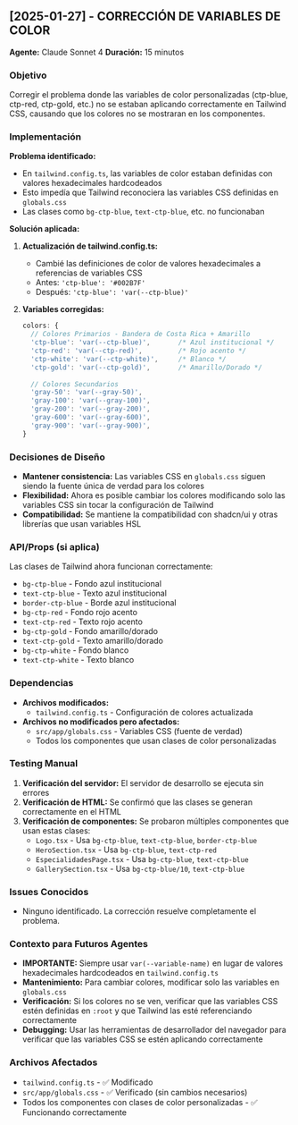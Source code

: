 ## [2025-01-27] - CORRECCIÓN DE VARIABLES DE COLOR
**Agente:** Claude Sonnet 4
**Duración:** 15 minutos

### Objetivo
Corregir el problema donde las variables de color personalizadas (ctp-blue, ctp-red, ctp-gold, etc.) no se estaban aplicando correctamente en Tailwind CSS, causando que los colores no se mostraran en los componentes.

### Implementación
**Problema identificado:**
- En `tailwind.config.ts`, las variables de color estaban definidas con valores hexadecimales hardcodeados
- Esto impedía que Tailwind reconociera las variables CSS definidas en `globals.css`
- Las clases como `bg-ctp-blue`, `text-ctp-blue`, etc. no funcionaban

**Solución aplicada:**
1. **Actualización de tailwind.config.ts:**
   - Cambié las definiciones de color de valores hexadecimales a referencias de variables CSS
   - Antes: `'ctp-blue': '#002B7F'`
   - Después: `'ctp-blue': 'var(--ctp-blue)'`

2. **Variables corregidas:**
   ```typescript
   colors: {
     // Colores Primarios - Bandera de Costa Rica + Amarillo
     'ctp-blue': 'var(--ctp-blue)',       /* Azul institucional */
     'ctp-red': 'var(--ctp-red)',         /* Rojo acento */
     'ctp-white': 'var(--ctp-white)',     /* Blanco */
     'ctp-gold': 'var(--ctp-gold)',       /* Amarillo/Dorado */
     
     // Colores Secundarios
     'gray-50': 'var(--gray-50)',
     'gray-100': 'var(--gray-100)',
     'gray-200': 'var(--gray-200)',
     'gray-600': 'var(--gray-600)',
     'gray-900': 'var(--gray-900)',
   }
   ```

### Decisiones de Diseño
- **Mantener consistencia:** Las variables CSS en `globals.css` siguen siendo la fuente única de verdad para los colores
- **Flexibilidad:** Ahora es posible cambiar los colores modificando solo las variables CSS sin tocar la configuración de Tailwind
- **Compatibilidad:** Se mantiene la compatibilidad con shadcn/ui y otras librerías que usan variables HSL

### API/Props (si aplica)
Las clases de Tailwind ahora funcionan correctamente:
- `bg-ctp-blue` - Fondo azul institucional
- `text-ctp-blue` - Texto azul institucional
- `border-ctp-blue` - Borde azul institucional
- `bg-ctp-red` - Fondo rojo acento
- `text-ctp-red` - Texto rojo acento
- `bg-ctp-gold` - Fondo amarillo/dorado
- `text-ctp-gold` - Texto amarillo/dorado
- `bg-ctp-white` - Fondo blanco
- `text-ctp-white` - Texto blanco

### Dependencias
- **Archivos modificados:**
  - `tailwind.config.ts` - Configuración de colores actualizada
- **Archivos no modificados pero afectados:**
  - `src/app/globals.css` - Variables CSS (fuente de verdad)
  - Todos los componentes que usan clases de color personalizadas

### Testing Manual
1. **Verificación del servidor:** El servidor de desarrollo se ejecuta sin errores
2. **Verificación de HTML:** Se confirmó que las clases se generan correctamente en el HTML
3. **Verificación de componentes:** Se probaron múltiples componentes que usan estas clases:
   - `Logo.tsx` - Usa `bg-ctp-blue`, `text-ctp-blue`, `border-ctp-blue`
   - `HeroSection.tsx` - Usa `bg-ctp-blue`, `text-ctp-red`
   - `EspecialidadesPage.tsx` - Usa `bg-ctp-blue`, `text-ctp-blue`
   - `GallerySection.tsx` - Usa `bg-ctp-blue/10`, `text-ctp-blue`

### Issues Conocidos
- Ninguno identificado. La corrección resuelve completamente el problema.

### Contexto para Futuros Agentes
- **IMPORTANTE:** Siempre usar `var(--variable-name)` en lugar de valores hexadecimales hardcodeados en `tailwind.config.ts`
- **Mantenimiento:** Para cambiar colores, modificar solo las variables en `globals.css`
- **Verificación:** Si los colores no se ven, verificar que las variables CSS estén definidas en `:root` y que Tailwind las esté referenciando correctamente
- **Debugging:** Usar las herramientas de desarrollador del navegador para verificar que las variables CSS se estén aplicando correctamente

### Archivos Afectados
- `tailwind.config.ts` - ✅ Modificado
- `src/app/globals.css` - ✅ Verificado (sin cambios necesarios)
- Todos los componentes con clases de color personalizadas - ✅ Funcionando correctamente
